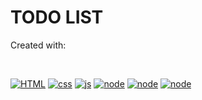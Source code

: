 # TODO LIST
Created with: 

<br>

[![HTML](https://img.shields.io/badge/-HTML-E34F26?style=for-the-badge&labelColor=black&logo=html5&logoColor=E34F26)](#)
[![css](https://img.shields.io/badge/-CSS-1572B6?style=for-the-badge&labelColor=black&logo=css3&logoColor=1572B6)](#)
[![js](https://img.shields.io/badge/-JavaScript-F7DF1E?style=for-the-badge&labelColor=black&logo=javascript&logoColor=F7DF1E)](#)
[![node](https://img.shields.io/badge/-NodeJS-339933?style=for-the-badge&labelColor=black&logo=nodedotjs&logoColor=339933)](#)
[![node](https://img.shields.io/badge/-Express-339933?style=for-the-badge&labelColor=black&logo=express&logoColor=ffffff)](#)
[![node](https://img.shields.io/badge/-EJS-F7DF1E?style=for-the-badge&labelColor=black&logo=jss&logoColor=F7DF1E)](#)

